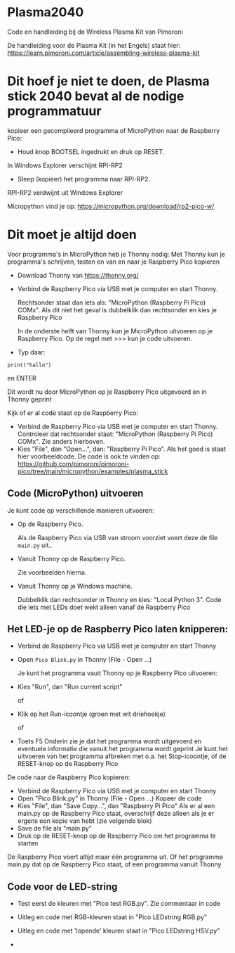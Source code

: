 # Plasma2040
Code en handleiding bij de Wireless Plasma Kit van Pimoroni

De handleiding voor de Plasma Kit (in het Engels) staat hier: https://learn.pimoroni.com/article/assembling-wireless-plasma-kit

# Dit hoef je niet te doen, de Plasma stick 2040 bevat al de nodige programmatuur

kopieer een gecompileerd programma of MicroPython naar de Raspberry Pico:
* Houd knop BOOTSEL ingedrukt en druk op RESET.

In Windows Explorer verschijnt RPI-RP2

* Sleep (kopieer) het programma naar RPI-RP2.

RPI-RP2 verdwijnt uit Windows Explorer

Micropython vind je op: https://micropython.org/download/rp2-pico-w/

# Dit moet je altijd doen

Voor programma's in MicroPython heb je Thonny nodig:
Met Thonny kun je programma's schrijven, testen en van en naar je Raspberry Pico kopieren
* Download Thonny van https://thonny.org/
* Verbind de Raspberry Pico via USB met je computer en start Thonny.

     Rechtsonder staat dan iets als: "MicroPython (Raspberry Pi Pico) COMx". Als dit niet het geval is dubbelklik dan rechtsonder en kies je Raspberry Pico

     In de onderste helft van Thonny kun je MicroPython uitvoeren op je Raspberry Pico. Op de regel met >>> kun je code uitvoeren.
* Typ daar:
~~~
print("hallo")
~~~
en ENTER

Dit wordt nu door MicroPython op je Raspberry Pico uitgevoerd en in Thonny geprint

Kijk of er al code staat op de Raspberry Pico:
* Verbind de Raspberry Pico via USB met je computer en start Thonny.
     Controleer dat rechtsonder staat: "MicroPython (Raspberry Pi Pico) COMx". Zie anders hierboven.
* Kies "File", dan "Open...", dan: "Raspberry Pi Pico".
     Als het goed is staat hier voorbeeldcode.
     De code is ook te vinden op: https://github.com/pimoroni/pimoroni-pico/tree/main/micropython/examples/plasma_stick 

## Code (MicroPython) uitvoeren

Je kunt code op verschillende manieren uitvoeren:
* Op de Raspberry Pico.

     Als de Raspberry Pico via USB van stroom voorziet voert deze de file `main.py` uit..
* Vanuit Thonny op de Raspberry Pico.

     Zie voorbeelden hierna.
* Vanuit Thonny op je Windows machine.

     Dubbelklik dan rechtsonder in Thonny en kies: "Local Python 3".
     Code die iets met LEDs doet wekt alleen vanaf de Raspberry Pico

## Het LED-je op de Raspberry Pico laten knipperen:
* Verbind de Raspberry Pico via USB met je computer en start Thonny
* Open `Pico Blink.py` in Thonny (File - Open ...)

     Je kunt het programma vauit Thonny op je Raspberry Pico uitvoeren:
* Kies "Run", dan "Run current script"

     of
* Klik op het Run-icoontje (groen met wit driehoekje)
     
     of
* Toets F5
     Onderin zie je dat het programma wordt uitgevoerd en eventuele informatie die vanuit het programma wordt geprint
     Je kunt het uitvoeren van het programma afbreken met o.a. het Stop-icoontje, of de RESET-knop op de Raspberry Pico

De code naar de Raspberry Pico kopieren:
* Verbind de Raspberry Pico via USB met je computer en start Thonny
* Open "Pico Blink.py" in Thonny (File - Open ...)
     Kopeer de code
* Kies "File", dan "Save Copy...", dan "Raspberry Pi Pico"
     Als er al een main.py op de Raspberry Pico staat, overschrijf deze alleen als je er ergens een kopie van hebt (zie volgende blok)
* Save de file als "main.py" 
* Druk op de RESET-knop op de Raspberry Pico om het programma te starten

De Raspberry Pico voert altijd maar één programma uit. Of het programma main.py dat op de Raspberry Pico staat, of een programma vanuit Thonny

## Code voor de LED-string
* Test eerst de kleuren met "Pico test RGB.py".
     Zie commentaar in code
* Uitleg en code met RGB-kleuren staat in "Pico LEDstring RGB.py"
* Uitleg en code met 'lopende' kleuren staat in "Pico LEDstring HSV.py"


* 
